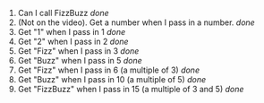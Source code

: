 1. Can I call FizzBuzz *done*
2. (Not on the video). Get a number when I pass in a number. *done*
3. Get "1" when I pass in 1 *done*
4. Get "2" when I pass in 2 *done*
5. Get "Fizz" when I pass in 3 *done*
6. Get "Buzz" when I pass in 5 *done*
7. Get "Fizz" when I pass in 6 (a multiple of 3) *done*
8. Get "Buzz" when I pass in 10 (a multiple of 5) *done*
9. Get "FizzBuzz" when I pass in 15 (a multiple of 3 and 5) *done*